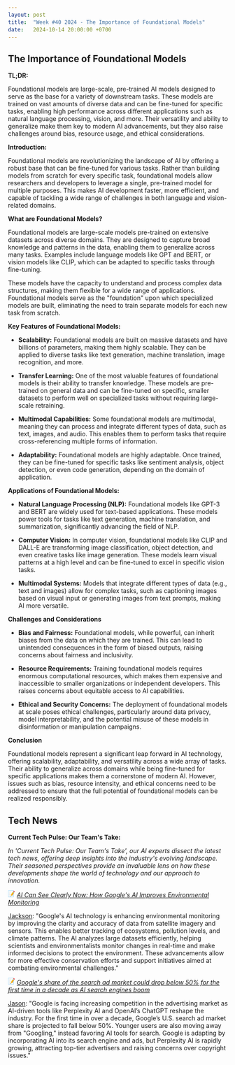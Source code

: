 ```yaml
---
layout: post
title:  "Week #40 2024 - The Importance of Foundational Models"
date:   2024-10-14 20:00:00 +0700
---
```


## The Importance of Foundational Models

**TL;DR:** 

Foundational models are large-scale, pre-trained AI models designed to serve as the base for a variety of downstream tasks. These models are trained on vast amounts of diverse data and can be fine-tuned for specific tasks, enabling high performance across different applications such as natural language processing, vision, and more. Their versatility and ability to generalize make them key to modern AI advancements, but they also raise challenges around bias, resource usage, and ethical considerations.


__Introduction:__

Foundational models are revolutionizing the landscape of AI by offering a robust base that can be fine-tuned for various tasks. Rather than building models from scratch for every specific task, foundational models allow researchers and developers to leverage a single, pre-trained model for multiple purposes. This makes AI development faster, more efficient, and capable of tackling a wide range of challenges in both language and vision-related domains.


**What are Foundational Models?**

Foundational models are large-scale models pre-trained on extensive datasets across diverse domains. They are designed to capture broad knowledge and patterns in the data, enabling them to generalize across many tasks. Examples include language models like GPT and BERT, or vision models like CLIP, which can be adapted to specific tasks through fine-tuning.

These models have the capacity to understand and process complex data structures, making them flexible for a wide range of applications. Foundational models serve as the "foundation" upon which specialized models are built, eliminating the need to train separate models for each new task from scratch.


__Key Features of Foundational Models:__

* **Scalability:** Foundational models are built on massive datasets and have billions of parameters, making them highly scalable. They can be applied to diverse tasks like text generation, machine translation, image recognition, and more.

* **Transfer Learning:** One of the most valuable features of foundational models is their ability to transfer knowledge. These models are pre-trained on general data and can be fine-tuned on specific, smaller datasets to perform well on specialized tasks without requiring large-scale retraining.

* **Multimodal Capabilities:** Some foundational models are multimodal, meaning they can process and integrate different types of data, such as text, images, and audio. This enables them to perform tasks that require cross-referencing multiple forms of information.

* **Adaptability:** Foundational models are highly adaptable. Once trained, they can be fine-tuned for specific tasks like sentiment analysis, object detection, or even code generation, depending on the domain of application.

__Applications of Foundational Models:__

* **Natural Language Processing (NLP):** Foundational models like GPT-3 and BERT are widely used for text-based applications. These models power tools for tasks like text generation, machine translation, and summarization, significantly advancing the field of NLP.

* **Computer Vision:** In computer vision, foundational models like CLIP and DALL-E are transforming image classification, object detection, and even creative tasks like image generation. These models learn visual patterns at a high level and can be fine-tuned to excel in specific vision tasks.

* **Multimodal Systems:** Models that integrate different types of data (e.g., text and images) allow for complex tasks, such as captioning images based on visual input or generating images from text prompts, making AI more versatile.

__Challenges and Considerations__

* **Bias and Fairness:** Foundational models, while powerful, can inherit biases from the data on which they are trained. This can lead to unintended consequences in the form of biased outputs, raising concerns about fairness and inclusivity.

* **Resource Requirements:** Training foundational models requires enormous computational resources, which makes them expensive and inaccessible to smaller organizations or independent developers. This raises concerns about equitable access to AI capabilities.

* **Ethical and Security Concerns:** The deployment of foundational models at scale poses ethical challenges, particularly around data privacy, model interpretability, and the potential misuse of these models in disinformation or manipulation campaigns.

__Conclusion__

Foundational models represent a significant leap forward in AI technology, offering scalability, adaptability, and versatility across a wide array of tasks. Their ability to generalize across domains while being fine-tuned for specific applications makes them a cornerstone of modern AI. However, issues such as bias, resource intensity, and ethical concerns need to be addressed to ensure that the full potential of foundational models can be realized responsibly.

## Tech News

__Current Tech Pulse: Our Team's Take:__

*In 'Current Tech Pulse: Our Team's Take', our AI experts dissect the latest tech news, offering deep insights into the industry's evolving landscape. Their seasoned perspectives provide an invaluable lens on how these developments shape the world of technology and our approach to innovation.*


![memo](/assets/images/memo16.png) *[AI Can See Clearly Now: How Google's AI Improves Environmental Monitoring](https://www.msn.com/en-us/news/technology/ai-can-see-clearly-now-how-googles-ai-improves-environmental-monitoring/ar-AA1s9u7q?ocid=BingNewsVerp)*

[Jackson](https://www.linkedin.com/in/jackson-cates-315a0b1ab/): "Google's AI technology is enhancing environmental monitoring by improving the clarity and accuracy of data from satellite imagery and sensors. This enables better tracking of ecosystems, pollution levels, and climate patterns. The AI analyzes large datasets efficiently, helping scientists and environmentalists monitor changes in real-time and make informed decisions to protect the environment. These advancements allow for more effective conservation efforts and support initiatives aimed at combating environmental challenges."

![memo](/assets/images/memo16.png) *[Google's share of the search ad market could drop below 50% for the first time in a decade as AI search engines boom](https://www.msn.com/en-us/money/other/google-s-share-of-the-search-ad-market-could-drop-below-50-for-the-first-time-in-a-decade-as-ai-search-engines-boom/ar-AA1sc5wu?ocid=BingNewsVerp)*

[Jason](https://www.linkedin.com/in/jason-bengtson-b8a9a83b): "Google is facing increasing competition in the advertising market as AI-driven tools like Perplexity AI and OpenAI’s ChatGPT reshape the industry. For the first time in over a decade, Google’s U.S. search ad market share is projected to fall below 50%. Younger users are also moving away from "Googling," instead favoring AI tools for search. Google is adapting by incorporating AI into its search engine and ads, but Perplexity AI is rapidly growing, attracting top-tier advertisers and raising concerns over copyright issues."


